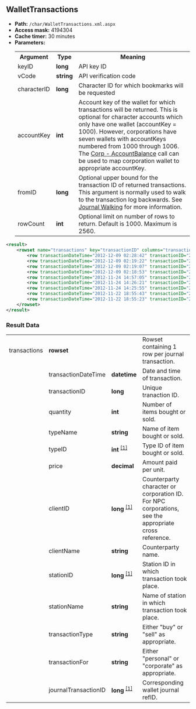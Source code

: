 ## WalletTransactions

* __Path:__ ``/char/WalletTransactions.xml.aspx``
* __Access mask:__ 4194304
* __Cache timer:__ 30 minutes
* __Parameters:__
    <table>
        <tbody>
            <tr>
                <th>Argument</th>
                <th>Type</th>
                <th>Meaning</th>
            </tr>
            <tr>
                <td>keyID</td>
                <td><strong>long</strong></td>
                <td>API key ID</td>
            </tr>
            <tr>
                <td>vCode</td>
                <td><strong>string</strong></td>
                <td>API verification code</td>
            <tr>
            <tr>
                <td>characterID</td>
                <td><strong>long</strong></td>
                <td>Character ID for which bookmarks will be requested</td>
            <tr>
            <tr>
                <td>accountKey</td>
                <td><strong>int</strong></td>
                <td>
                Account key of the wallet for which transactions will be returned.  This is optional for character accounts which only have one wallet (accountKey = 1000).
                However, corporations have seven wallets with accountKeys numbered from 1000 through 1006.  The <a href="../corp_accountbalance/">Corp - AccountBalance</a> 
                call can be used to map corporation wallet to appropriate accountKey.
                </td>
            <tr>
            <tr>
                <td>fromID</td>
                <td><strong>long</strong></td>
                <td>
                Optional upper bound for the transaction ID of returned transactions.  This argument is normally used to walk to the transaction log backwards.
                See <a href="../intro/#journal-walking">Journal Walking</a> for more information.
                </td>
            <tr>
            <tr>
                <td>rowCount</td>
                <td><strong>int</strong></td>
                <td>
                Optional limit on number of rows to return.  Default is 1000.  Maximum is 2560.
                </td>
            <tr>
        </tbody>
    </table>

```xml
<result>
    <rowset name="transactions" key="transactionID" columns="transactionDateTime,transactionID,quantity,typeName,typeID,price,clientID,clientName,stationID,stationName,transactionType,transactionFor,journalTransactionID">
        <row transactionDateTime="2012-12-09 02:28:42" transactionID="2671179227" quantity="1000" typeName="Morphite" typeID="11399" price="8948.99" clientID="1058094831" clientName="Lucius Millcom" stationID="60005686" stationName="Hek VIII - Moon 12 - Boundless Creation Factory" transactionType="buy" transactionFor="corporation" journalTransactionID="6673802000" />
        <row transactionDateTime="2012-12-09 02:19:22" transactionID="2671172618" quantity="200" typeName="Datacore - Mechanical Engineering" typeID="20424" price="98999.00" clientID="147627949" clientName="Ravenal" stationID="60005686" stationName="Hek VIII - Moon 12 - Boundless Creation Factory" transactionType="buy" transactionFor="corporation" journalTransactionID="6673771732" />
        <row transactionDateTime="2012-12-09 02:19:07" transactionID="2671172459" quantity="85" typeName="Datacore - Electronic Engineering" typeID="20418" price="197800.00" clientID="1055100467" clientName="Potis" stationID="60005686" stationName="Hek VIII - Moon 12 - Boundless Creation Factory" transactionType="buy" transactionFor="corporation" journalTransactionID="6673771053" />
        <row transactionDateTime="2012-12-09 02:18:53" transactionID="2671172316" quantity="115" typeName="Datacore - Electronic Engineering" typeID="20418" price="190000.00" clientID="431652996" clientName="FernLackey" stationID="60005686" stationName="Hek VIII - Moon 12 - Boundless Creation Factory" transactionType="buy" transactionFor="corporation" journalTransactionID="6673770366" />
        <row transactionDateTime="2012-11-24 14:57:05" transactionID="2658450303" quantity="1000" typeName="Morphite" typeID="11399" price="7015.03" clientID="92355891" clientName="Veladra Dawn3" stationID="60005686" stationName="Hek VIII - Moon 12 - Boundless Creation Factory" transactionType="buy" transactionFor="corporation" journalTransactionID="6615037297" />
        <row transactionDateTime="2012-11-24 14:26:21" transactionID="2658427478" quantity="40000" typeName="Fullerides" typeID="16679" price="2259.89" clientID="91840338" clientName="Tyche Chi" stationID="60005686" stationName="Hek VIII - Moon 12 - Boundless Creation Factory" transactionType="buy" transactionFor="corporation" journalTransactionID="6614929175" />
        <row transactionDateTime="2012-11-24 14:25:55" transactionID="2658427144" quantity="50000" typeName="Crystalline Carbonide" typeID="16670" price="195.82" clientID="91840338" clientName="Tyche Chi" stationID="60005686" stationName="Hek VIII - Moon 12 - Boundless Creation Factory" transactionType="buy" transactionFor="corporation" journalTransactionID="6614926580" />
        <row transactionDateTime="2012-11-22 18:55:43" transactionID="2657068085" quantity="200" typeName="Datacore - Mechanical Engineering" typeID="20424" price="98000.00" clientID="92406890" clientName="Hiragama MoriMorituri" stationID="60015140" stationName="Hek VII - Tribal Liberation Force Logistic Support" transactionType="buy" transactionFor="corporation" journalTransactionID="6608436244" />
        <row transactionDateTime="2012-11-22 18:55:23" transactionID="2657067843" quantity="200" typeName="Datacore - Electronic Engineering" typeID="20418" price="199999.94" clientID="92428903" clientName="Cico Kain" stationID="60005686" stationName="Hek VIII - Moon 12 - Boundless Creation Factory" transactionType="buy" transactionFor="corporation" journalTransactionID="6608435254" />
    </rowset>
</result>
```

### Result Data

<table>
    <tbody>
        <tr>
            <td>transactions</td>
            <td><strong>rowset</strong></td>
            <td></td>
            <td>Rowset containing 1 row per journal transaction.</td>
        </tr>
        <tr>
            <td></td>
            <td>transactionDateTime</td>
            <td><strong>datetime</strong></td>
            <td>Date and time of transaction.</td>
        </tr>
        <tr>
            <td></td>
            <td>transactionID</td>
            <td><strong>long</strong></td>
            <td>Unique tranaction ID.</td>
        </tr>
        <tr>
            <td></td>
            <td>quantity</td>
            <td><strong>int</strong></td>
            <td>Number of items bought or sold.</td>
        </tr>
        <tr>
            <td></td>
            <td>typeName</td>
            <td><strong>string</strong></td>
            <td>Name of item bought or sold.</td>
        </tr>
        <tr>
            <td></td>
            <td>typeID</td>
            <td>
                <strong>int</strong>
                <sup>
                <a href="../../sde/yaml_typeIDs/" title="Inventory Types file">[1]</a>
                </sup>
            </td>
            <td>Type ID of item bought or sold.</td>
        </tr>
        <tr>
            <td></td>
            <td>price</td>
            <td><strong>decimal</strong></td>
            <td>Amount paid per unit.</td>
        </tr>
        <tr>
            <td></td>
            <td>clientID</td>
            <td>
                <strong>long</strong>
                <sup>
                <a href="../../sde/mssql_crpNPCCorporations/" title="NPC Corporations table when counterparty is an NPC Corporation">[1]</a>
                </sup>
            </td>
            <td>Counterparty character or corporation ID.  For NPC corporations, see the appropriate cross reference.</td>
        </tr>
        <tr>
            <td></td>
            <td>clientName</td>
            <td><strong>string</strong></td>
            <td>Counterparty name.</td>
        </tr>
        <tr>
            <td></td>
            <td>stationID</td>
            <td>
                <strong>long</strong>
                <sup>
                <a href="../../sde/mssql_staStations/" title="Stations table">[1]</a>
                </sup>
            </td>
            <td>Station ID in which transaction took place.</td>
        </tr>
        <tr>
            <td></td>
            <td>stationName</td>
            <td><strong>string</strong></td>
            <td>Name of station in which transaction took place.</td>
        </tr>
        <tr>
            <td></td>
            <td>transactionType</td>
            <td><strong>string</strong></td>
            <td>Either "buy" or "sell" as appropriate.</td>
        </tr>
        <tr>
            <td></td>
            <td>transactionFor</td>
            <td><strong>string</strong></td>
            <td>Either "personal" or "corporate" as appropriate.</td>
        </tr>
        <tr>
            <td></td>
            <td>journalTransactionID</td>
            <td>
                <strong>long</strong>
                <sup>
                <a href="../char_walletjournal/" title="Stations table">[1]</a>
                </sup>
            </td>
            <td>Corresponding wallet journal refID.</td>
        </tr>
    </tbody>
</table>




